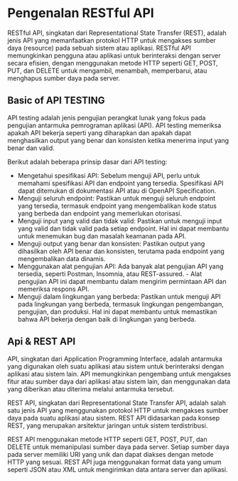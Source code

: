 # Pengenalan RESTful API
RESTful API, singkatan dari Representational State Transfer (REST), adalah jenis API yang memanfaatkan protokol HTTP untuk mengakses sumber daya (resource) pada sebuah sistem atau aplikasi. RESTful API memungkinkan pengguna atau aplikasi untuk berinteraksi dengan server secara efisien, dengan menggunakan metode HTTP seperti GET, POST, PUT, dan DELETE untuk mengambil, menambah, memperbarui, atau menghapus sumber daya pada server.

## Basic of API TESTING
API testing adalah jenis pengujian perangkat lunak yang fokus pada pengujian antarmuka pemrograman aplikasi (API). API testing memeriksa apakah API bekerja seperti yang diharapkan dan apakah dapat menghasilkan output yang benar dan konsisten ketika menerima input yang benar dan valid.

Berikut adalah beberapa prinsip dasar dari API testing:

- Mengetahui spesifikasi API: Sebelum menguji API, perlu untuk memahami spesifikasi API dan endpoint yang tersedia. Spesifikasi API dapat ditemukan di dokumentasi API atau di OpenAPI Specification.
- Menguji seluruh endpoint: Pastikan untuk menguji seluruh endpoint yang tersedia, termasuk endpoint yang mengembalikan kode status yang berbeda dan endpoint yang memerlukan otorisasi.
- Menguji input yang valid dan tidak valid: Pastikan untuk menguji input yang valid dan tidak valid pada setiap endpoint. Hal ini dapat membantu untuk menemukan bug dan masalah keamanan pada API.
- Menguji output yang benar dan konsisten: Pastikan output yang dihasilkan oleh API benar dan konsisten, terutama pada endpoint yang mengembalikan data dinamis.
- Menggunakan alat pengujian API: Ada banyak alat pengujian API yang tersedia, seperti Postman, Insomnia, atau REST-assured. - Alat pengujian API ini dapat membantu dalam mengirim permintaan API dan memeriksa respons API.
- Menguji dalam lingkungan yang berbeda: Pastikan untuk menguji API pada lingkungan yang berbeda, termasuk lingkungan pengembangan, pengujian, dan produksi. Hal ini dapat membantu untuk memastikan bahwa API bekerja dengan baik di lingkungan yang berbeda.


## Api & REST API

API, singkatan dari Application Programming Interface, adalah antarmuka yang digunakan oleh suatu aplikasi atau sistem untuk berinteraksi dengan aplikasi atau sistem lain. API memungkinkan pengembang untuk mengakses fitur atau sumber daya dari aplikasi atau sistem lain, dan menggunakan data yang diberikan atau diterima melalui antarmuka tersebut.

REST API, singkatan dari Representational State Transfer API, adalah salah satu jenis API yang menggunakan protokol HTTP untuk mengakses sumber daya pada suatu aplikasi atau sistem. REST API didasarkan pada konsep REST, yang merupakan arsitektur jaringan untuk sistem terdistribusi.

REST API menggunakan metode HTTP seperti GET, POST, PUT, dan DELETE untuk memanipulasi sumber daya pada server. Setiap sumber daya pada server memiliki URI yang unik dan dapat diakses dengan metode HTTP yang sesuai. REST API juga menggunakan format data yang umum seperti JSON atau XML untuk mengirimkan data antara server dan aplikasi.